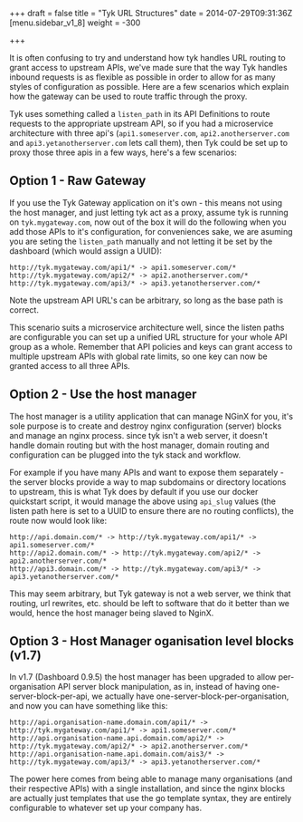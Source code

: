 +++
draft = false
title = "Tyk URL Structures"
date = 2014-07-29T09:31:36Z
[menu.sidebar_v1_8]
    weight = -300

+++

It is often confusing to try and understand how tyk handles URL routing to grant access to upstream APIs, we've made sure that the way Tyk handles inbound requests is as flexible as possible in order to allow for as many styles of configuration as possible. Here are a few scenarios which explain how the gateway can be used to route traffic through the proxy.

Tyk uses something called a `listen_path` in its API Definitions to route requests to the appropriate upstream API, so if you had a microservice architecture with three api's (`api1.someserver.com`, `api2.anotherserver.com` and `api3.yetanotherserver.com` lets call them), then Tyk could be set up to proxy those three apis in a few ways, here's a few scenarios:


## Option 1 - Raw Gateway

If you use the Tyk Gateway application on it's own - this means not using the host manager, and just letting tyk act as a proxy, assume tyk is running on `tyk.mygateway.com`, now out of the box it will do the following when you add those APIs to it's configuration, for conveniences sake, we are asuming you are seting the `listen_path` manually and not letting it be set by the dashboard (which would assign a UUID):

	http://tyk.mygateway.com/api1/* -> api1.someserver.com/*
	http://tyk.mygateway.com/api2/* -> api2.anotherserver.com/*
	http://tyk.mygateway.com/api3/* -> api3.yetanotherserver.com/*

Note the upstream API URL's can be arbitrary, so long as the base path is correct.

This scenario suits a microservice architecture well, since the listen paths are configurable you can set up a unified URL structure for your whole API group as a whole. Remember that API policies and keys can grant access to multiple upstream APIs with global rate limits, so one key can now be granted access to all three APIs.

## Option 2 - Use the host manager

The host manager is a utility application that can manage NGinX for you, it's sole purpose is to create and destroy nginx configuration (server) blocks and manage an nginx process. since tyk isn't a web server, it doesn't handle domain routing but with the host manager, domain routing and configuration can be plugged into the tyk stack and workflow.

For example if you have many APIs and want to expose them separately - the server blocks provide a way to map subdomains or directory locations to upstream, this is what Tyk does by default if you use our docker quickstart script, it would manage the above using `api_slug` values (the listen path here is set to a UUID to ensure there are no routing conflicts), the route now would look like:

	http://api.domain.com/* -> http://tyk.mygateway.com/api1/* -> api1.someserver.com/*
	http://api2.domain.com/* -> http://tyk.mygateway.com/api2/* -> api2.anotherserver.com/*
	http://api3.domain.com/* -> http://tyk.mygateway.com/api3/* -> api3.yetanotherserver.com/*

This may seem arbitrary, but Tyk gateway is not a web server, we think that routing, url rewrites, etc. should be left to software that do it better than we would, hence the host manager being slaved to NginX.

## Option 3 - Host Manager oganisation level blocks (v1.7)

In v1.7 (Dashboard 0.9.5) the host manager has been upgraded to allow per-organisation API server block manipulation, as in, instead of having one-server-block-per-api, we actually have one-server-block-per-organisation, and now you can have something like this:

	http://api.organisation-name.domain.com/api1/* -> http://tyk.mygateway.com/api1/* -> api1.someserver.com/*
	http://api.organisation-name.api.domain.com/api2/* -> http://tyk.mygateway.com/api2/* -> api2.anotherserver.com/*
	http://api.organisation-name.api.domain.com/ais3/* -> http://tyk.mygateway.com/api3/* -> api3.yetanotherserver.com/*

The power here comes from being able to manage many organisations (and their respective APIs) with a single installation, and since the nginx blocks are actually just templates that use the go template syntax, they are entirely configurable to whatever set up your company has.
